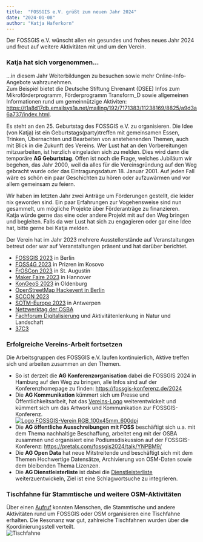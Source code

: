 ```yaml
---
title:  "FOSSGIS e.V. grüßt zum neuen Jahr 2024"
date: "2024-01-08"
author: "Katja Haferkorn"
---
```


Der FOSSGIS e.V. wünscht allen ein gesundes und frohes neues Jahr 2024 und freut auf weitere Aktivitäten mit und um den Verein.

### Katja hat sich vorgenommen... 
...in diesem Jahr Weiterbildungen zu besuchen sowie mehr Online-Info-Angebote wahrzunehmen.   
Zum Beispiel bietet die Deutsche Stiftung Ehrenamt (DSEE) Infos zum Mikroförderprogramm, Förderprogramm Transform_D sowie allgemeinen Informationen rund um gemeinnützige Aktiviten: https://t1a8d17db.emailsys1a.net/mailing/192/7171383/11238169/8825/a9d3a6a737/index.html.   

Es steht an den 25. Geburtstag des FOSSGIS e.V. zu organisieren. Die Idee (von Katja) ist ein Geburtstags(party)treffen mit gemeinsamen Essen, Trinken, Übernachten und Bearbeiten von anstehenenden Themen, auch mit Blick in die Zukunft des Vereins. Wer Lust hat an den Vorbereitungen mitzuarbeiten, ist herzlich eingeladen sich zu melden. Dies wird dann die temporäre **AG Geburtstag**. Offen ist noch die Frage, welches Jubiläum wir begehen, das Jahr 2000, weil da alles für die Vereinsgründung auf den Weg gebracht wurde oder das Eintragungsdatum 18. Januar 2001. Auf jeden Fall wäre es schön ein paar Geschichten zu hören oder aufzuwärmen und vor allem gemeinsam zu feiern.

Wir haben im letzten Jahr zwei Anträge um Förderungen gestellt, die leider nix geworden sind. Ein paar Erfahrungen zur Vogehensweise sind nun gesammelt, um mögliche Projekte über Förderanträge zu finanzieren.    
Katja würde gerne das eine oder andere Projekt mit auf den Weg bringen und begleiten. 
Falls da wer Lust hat sich zu engagieren oder gar eine Idee hat, bitte gerne bei Katja melden.

Der Verein hat im Jahr 2023 mehrere Ausstellerstände auf Veranstaltungen betreut oder war auf Veranstaltungen präsent und hat darüber berichtet.
* [FOSSGIS 2023](https://fossgis.de/news/2023_03_29_fossgis-konferenz-2023_stattgefunden/) in Berlin
* [FOSS4G 2023](https://fossgis.de/news/2023_07_02_foss4g_2023/) in Prizren im Kosovo
* [FrOSCon 2023](https://fossgis.de/news/2023_08_10_froscon_2023/) in St. Augustin
* [Maker Faire 2023](https://fossgis.de/news/2023_08_30_maker-faire_2023/) in Hannover
* [KonGeoS 2023](https://fossgis.de/news/2023_10_23_kongeos_oldenburg/) in Oldenburg
* [OpenStreetMap Hackevent in Berlin](https://fossgis.de/news/2023_10_22_hackweekend_berlin/)
* [SCCON 2023](https://fossgis.de/news/2023_11_08_sccon/) 
* [SOTM-Europe 2023](https://fossgis.de/news/2023_11_13_sotm-eu_antwerpen/) in Antwerpen
* [Netzwerktag der OSBA](https://fossgis.de/news/2023_11_16_osba-netzwerktag/)
* [Fachforum Digitalisierung](https://fossgis.de/news/2023_11_28_fachforum_digitalisierung_aktivit%C3%A4tenlenkung/) und Aktivitätenlenkung in Natur und Landschaft
* [37C3](https://fossgis.de/news/2023-12-27-37c3/)


### Erfolgreiche Vereins-Arbeit fortsetzen
Die Arbeitsgruppen des FOSSGIS e.V. laufen kontinuierlich, Aktive treffen sich und arbeiten zusammen an den Themen.

* So ist derzeit die **AG Konferenzorganisation** dabei die FOSSGIS 2024 in Hamburg auf den Weg zu bringen, alle Infos sind auf der Konferenzhomepage zu finden: https://fossgis-konferenz.de/2024
* Die **AG Kommunikation** kümmert sich um Presse und Öffentlichkeitsarbeit, hat das [Vereins-Logo](https://fossgis.de/presse/) weiterentwickelt und kümmert sich um das Artwork und Kommunikation zur FOSSGIS-Konferenz.   
 [![Logo FOSSGIS-Verein RGB_100x45mm_600dpi](https://www.fossgis.de/mediawiki/images/d/d3/FOSSGIS_Logo_RGB_100x45mm_600dpi.png)](https://www.fossgis.de/mediawiki/images/d/d3/FOSSGIS_Logo_RGB_100x45mm_600dpi.png)
* Die **AG öffentliche Ausschreibungen mit FOSS** beschäftigt sich u.a. mit dem Thema nachhaltige Beschaffung, arbeitet eng mit der OSBA zusammen und organisiert eine Podiumsdiskussion auf der FOSSGIS-Konferenz: https://pretalx.com/fossgis2024/talk/YNPBM9/
* Die **AG Open Data** hat neue Mitstreitende und beschäftigt sich mit dem Themen Hochwertige Datensätze, Archivierung von OSM-Daten sowie dem bleibenden Thema Lizenzen. 
* Die **AG Dienstleisterliste** ist dabei die [Dienstleisterliste](https://fossgis.de/dienstleister/) weiterzuentwickeln, Ziel ist eine Schlagwortsuche zu integrieren.   

### Tischfahne für Stammtische und weitere OSM-Aktivitäten
Über einen [Aufruf](https://community.openstreetmap.org/t/tischfahne-fur-osm-stammtisch/104575) konnten Menschen, die Stammtische und andere Aktivitäten rund um FOSSGIS oder OSM organisieren eine Tischfahne erhalten. Die Resonanz war gut, zahlreiche Tischfahnen wurden über die Koordinierungsstell verteilt.   
 ![Tischfahne](https://files.fossgis.de/Koordinierungsstelle/Tischfahne_OSM_FOSSGIS_OSGeo.jpg)





